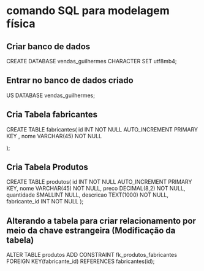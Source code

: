 # comando SQL para modelagem física

## Criar banco de dados
CREATE DATABASE  vendas_guilhermes CHARACTER SET utf8mb4;

## Entrar no banco de dados criado
US DATABASE vendas_guilhermes;

## Cria Tabela fabricantes
CREATE TABLE fabricantes(
    id INT NOT NULL AUTO_INCREMENT PRIMARY KEY , 
    nome VARCHAR(45) NOT NULL

);

## Cria Tabela Produtos
CREATE TABLE produtos(
    id INT NOT NULL AUTO_INCREMENT PRIMARY KEY,
    nome VARCHAR(45) NOT NULL,
    preco DECIMAL(8,2) NOT NULL,
    quantidade SMALLINT NULL,
    descricao TEXT(1000) NOT NULL,
    fabricante_id INT NOT NULL
);

## Alterando a tabela para criar relacionamento por meio da chave estrangeira (Modificação da tabela)
ALTER TABLE produtos
    ADD CONSTRAINT fk_produtos_fabricantes
    FOREIGN KEY(fabricante_id) REFERENCES fabricantes(id);